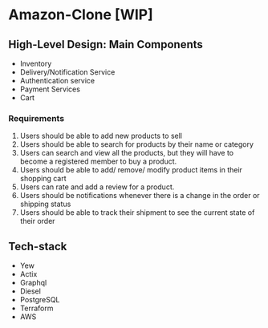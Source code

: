 # Amazon-Clone [WIP]
## High-Level Design: Main Components
- Inventory
- Delivery/Notification Service
- Authentication service 
- Payment Services 
- Cart 
### Requirements
1. Users should be able to add new products to sell 
2. Users should be able to search for products by their name or category 
3. Users can search and view all the products, but they will have to become a registered member to buy a product.
4. Users should be able to add/ remove/ modify product items in their shopping cart 
5. Users can rate and add a review for a product.
6. Users should be notifications whenever there is a change in the order or shipping status
7. Users should be able to track their shipment to see the current state of their order 
## Tech-stack
- Yew         
- Actix           
- Graphql        
- Diesel           
- PostgreSQL
- Terraform 
- AWS


